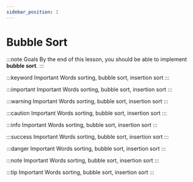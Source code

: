 ```yaml
---
sidebar_position: 1
---
```


# Bubble Sort

:::note Goals
By the end of this lesson, you should be able to implement **bubble sort**.
:::

:::keyword Important Words
sorting, bubble sort, insertion sort
:::

:::important Important Words
sorting, bubble sort, insertion sort
:::

:::warning Important Words
sorting, bubble sort, insertion sort
:::

:::caution Important Words
sorting, bubble sort, insertion sort
:::

:::info Important Words
sorting, bubble sort, insertion sort
:::

:::success Important Words
sorting, bubble sort, insertion sort
:::

:::danger Important Words
sorting, bubble sort, insertion sort
:::

:::note Important Words
sorting, bubble sort, insertion sort
:::

:::tip Important Words
sorting, bubble sort, insertion sort
:::
